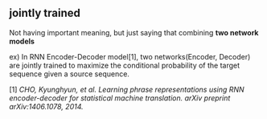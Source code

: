 ## jointly trained

Not having important meaning, but just saying that combining **two network models**

ex) In RNN Encoder-Decoder model[1], two networks(Encoder, Decoder) are jointly trained 
to maximize the conditional probability of the target sequence given a source sequence.

[1] *CHO, Kyunghyun, et al. Learning phrase representations using RNN encoder-decoder for statistical machine translation. arXiv preprint arXiv:1406.1078, 2014.*
